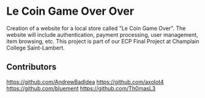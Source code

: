 # Le Coin Game Over Over 

Creation of a website for a local store called "Le Coin Game Over". The website will include authentication, payment processing, user management, item browsing, etc. This project is part of our ECP Final Project at Champlain College Saint-Lambert.

## Contributors

https://github.com/AndrewBadIdea
https://github.com/axolot4
https://github.com/bluement
https://github.com/Th0masL3
